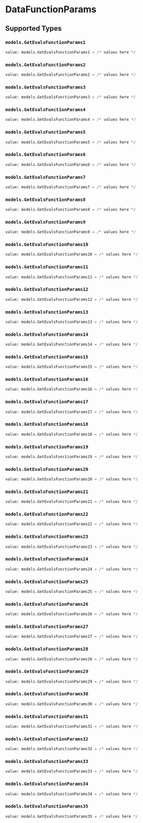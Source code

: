 # DataFunctionParams


## Supported Types

### `models.GetEvalsFunctionParams1`

```python
value: models.GetEvalsFunctionParams1 = /* values here */
```

### `models.GetEvalsFunctionParams2`

```python
value: models.GetEvalsFunctionParams2 = /* values here */
```

### `models.GetEvalsFunctionParams3`

```python
value: models.GetEvalsFunctionParams3 = /* values here */
```

### `models.GetEvalsFunctionParams4`

```python
value: models.GetEvalsFunctionParams4 = /* values here */
```

### `models.GetEvalsFunctionParams5`

```python
value: models.GetEvalsFunctionParams5 = /* values here */
```

### `models.GetEvalsFunctionParams6`

```python
value: models.GetEvalsFunctionParams6 = /* values here */
```

### `models.GetEvalsFunctionParams7`

```python
value: models.GetEvalsFunctionParams7 = /* values here */
```

### `models.GetEvalsFunctionParams8`

```python
value: models.GetEvalsFunctionParams8 = /* values here */
```

### `models.GetEvalsFunctionParams9`

```python
value: models.GetEvalsFunctionParams9 = /* values here */
```

### `models.GetEvalsFunctionParams10`

```python
value: models.GetEvalsFunctionParams10 = /* values here */
```

### `models.GetEvalsFunctionParams11`

```python
value: models.GetEvalsFunctionParams11 = /* values here */
```

### `models.GetEvalsFunctionParams12`

```python
value: models.GetEvalsFunctionParams12 = /* values here */
```

### `models.GetEvalsFunctionParams13`

```python
value: models.GetEvalsFunctionParams13 = /* values here */
```

### `models.GetEvalsFunctionParams14`

```python
value: models.GetEvalsFunctionParams14 = /* values here */
```

### `models.GetEvalsFunctionParams15`

```python
value: models.GetEvalsFunctionParams15 = /* values here */
```

### `models.GetEvalsFunctionParams16`

```python
value: models.GetEvalsFunctionParams16 = /* values here */
```

### `models.GetEvalsFunctionParams17`

```python
value: models.GetEvalsFunctionParams17 = /* values here */
```

### `models.GetEvalsFunctionParams18`

```python
value: models.GetEvalsFunctionParams18 = /* values here */
```

### `models.GetEvalsFunctionParams19`

```python
value: models.GetEvalsFunctionParams19 = /* values here */
```

### `models.GetEvalsFunctionParams20`

```python
value: models.GetEvalsFunctionParams20 = /* values here */
```

### `models.GetEvalsFunctionParams21`

```python
value: models.GetEvalsFunctionParams21 = /* values here */
```

### `models.GetEvalsFunctionParams22`

```python
value: models.GetEvalsFunctionParams22 = /* values here */
```

### `models.GetEvalsFunctionParams23`

```python
value: models.GetEvalsFunctionParams23 = /* values here */
```

### `models.GetEvalsFunctionParams24`

```python
value: models.GetEvalsFunctionParams24 = /* values here */
```

### `models.GetEvalsFunctionParams25`

```python
value: models.GetEvalsFunctionParams25 = /* values here */
```

### `models.GetEvalsFunctionParams26`

```python
value: models.GetEvalsFunctionParams26 = /* values here */
```

### `models.GetEvalsFunctionParams27`

```python
value: models.GetEvalsFunctionParams27 = /* values here */
```

### `models.GetEvalsFunctionParams28`

```python
value: models.GetEvalsFunctionParams28 = /* values here */
```

### `models.GetEvalsFunctionParams29`

```python
value: models.GetEvalsFunctionParams29 = /* values here */
```

### `models.GetEvalsFunctionParams30`

```python
value: models.GetEvalsFunctionParams30 = /* values here */
```

### `models.GetEvalsFunctionParams31`

```python
value: models.GetEvalsFunctionParams31 = /* values here */
```

### `models.GetEvalsFunctionParams32`

```python
value: models.GetEvalsFunctionParams32 = /* values here */
```

### `models.GetEvalsFunctionParams33`

```python
value: models.GetEvalsFunctionParams33 = /* values here */
```

### `models.GetEvalsFunctionParams34`

```python
value: models.GetEvalsFunctionParams34 = /* values here */
```

### `models.GetEvalsFunctionParams35`

```python
value: models.GetEvalsFunctionParams35 = /* values here */
```

